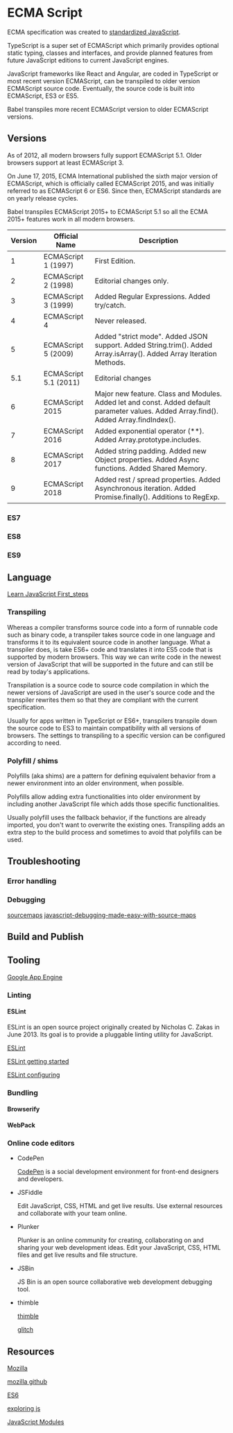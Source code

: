 # ECMA Script

ECMA specification was created to [standardized JavaScript](http://www.ecma-international.org/publications/standards/Ecma-262.htm).

TypeScript is a super set of ECMAScript which primarily provides optional static typing, classes and interfaces, and provide planned features from future JavaScript editions to current JavaScript engines.

JavaScript frameworks like React and Angular, are coded in TypeScript or most recent version ECMAScript, can be transpiled to older version ECMAScript source code. Eventually, the source code is built into ECMAScript, ES3 or ES5.

Babel transpiles more recent ECMAScript version to older ECMAScript versions.

## Versions

As of 2012, all modern browsers fully support ECMAScript 5.1. Older browsers support at least ECMAScript 3.

On June 17, 2015, ECMA International published the sixth major version of ECMAScript, which is officially called ECMAScript 2015, and was initially referred to as ECMAScript 6 or ES6. Since then, ECMAScript standards are on yearly release cycles.

Babel transpiles ECMAScript 2015+ to ECMAScript 5.1 so all the ECMA 2015+ features work in all modern browsers.

| Version | Official Name         | Description                                                                                                                             |
| ------- | --------------------- | --------------------------------------------------------------------------------------------------------------------------------------- |
| 1       | ECMAScript 1 (1997)   | First Edition.                                                                                                                          |
| 2       | ECMAScript 2 (1998)   | Editorial changes only.                                                                                                                 |
| 3       | ECMAScript 3 (1999)   | Added Regular Expressions. Added try/catch.                                                                                             |
| 4       | ECMAScript 4          | Never released.                                                                                                                         |
| 5       | ECMAScript 5 (2009)   | Added "strict mode". Added JSON support. Added String.trim(). Added Array.isArray(). Added Array Iteration Methods.                     |
| 5.1     | ECMAScript 5.1 (2011) | Editorial changes                                                                                                                       |
| 6       | ECMAScript 2015       | Major new feature. Class and Modules. Added let and const. Added default parameter values. Added Array.find(). Added Array.findIndex(). |
| 7       | ECMAScript 2016       | Added exponential operator (\*\*). Added Array.prototype.includes.                                                                      |
| 8       | ECMAScript 2017       | Added string padding. Added new Object properties. Added Async functions. Added Shared Memory.                                          |
| 9       | ECMAScript 2018       | Added rest / spread properties. Added Asynchronous iteration. Added Promise.finally(). Additions to RegExp.                             |

### ES7

### ES8

### ES9

## Language

[Learn JavaScript First_steps](https://developer.mozilla.org/en-US/docs/Learn/JavaScript/First_steps/What_is_JavaScript)

### Transpiling

Whereas a compiler transforms source code into a form of runnable code such as binary code, a transpiler takes source code in one language and transforms it to its equivalent source code in another language. What a transpiler does, is take ES6+ code and translates it into ES5 code that is supported by modern browsers. This way we can write code in the newest version of JavaScript that will be supported in the future and can still be read by today's applications.

Transpilation is a source code to source code compilation in which the newer versions of JavaScript are used in the user's source code and the transpiler rewrites them so that they are compliant with the current specification.

Usually for apps written in TypeScript or ES6+, transpilers transpile down the source code to ES3 to maintain compatibility with all versions of browsers. The settings to transpiling to a specific version can be configured according to need.

### Polyfill / shims

Polyfills (aka shims) are a pattern for defining equivalent behavior from a newer environment into an older environment, when possible.

Polyfills allow adding extra functionalities into older environment by including another JavaScript file which adds those specific functionalities.

Usually polyfill uses the fallback behavior, if the functions are already imported, you don't want to overwrite the existing ones. Transpiling adds an extra step to the build process and sometimes to avoid that polyfills can be used.

## Troubleshooting

### Error handling

### Debugging

[sourcemaps](https://raygun.com/documentation/product-guides/crash-reporting/sourcemaps/)
[javascript-debugging-made-easy-with-source-maps](https://raygun.com/blog/javascript-debugging-made-easy-with-source-maps/)

## Build and Publish

## Tooling

[Google App Engine](https://cloud.google.com/appengine/)

### Linting

#### ESLint

ESLint is an open source project originally created by Nicholas C. Zakas in June 2013. Its goal is to provide a pluggable linting utility for JavaScript.

[ESLint](https://eslint.org/)

[ESLint getting started](https://eslint.org/docs/user-guide/getting-started)

[ESLint configuring](https://eslint.org/docs/user-guide/configuring)

### Bundling

#### Browserify

#### WebPack

### Online code editors

- CodePen

  [CodePen](https://codepen.io/) is a social development environment for front-end designers and developers.

- JSFiddle

  Edit JavaScript, CSS, HTML and get live results. Use external resources and collaborate with your team online.

- Plunker

  Plunker is an online community for creating, collaborating on and sharing your web development ideas. Edit your JavaScript, CSS, HTML files and get live results and file structure.

- JSBin

  JS Bin is an open source collaborative web development debugging tool.

- thimble

  [thimble](https://thimble.mozilla.org/en-US/)

  [glitch](https://glitch.com/)

## Resources

[Mozilla](https://developer.mozilla.org/en-US/docs/Web/JavaScript)

[mozilla github](https://github.com/mdn)

[ES6](https://app.pluralsight.com/library/courses/es6-with-typescript/)

[exploring js](http://exploringjs.com/)

[JavaScript Modules](https://jsmodules.io/)
